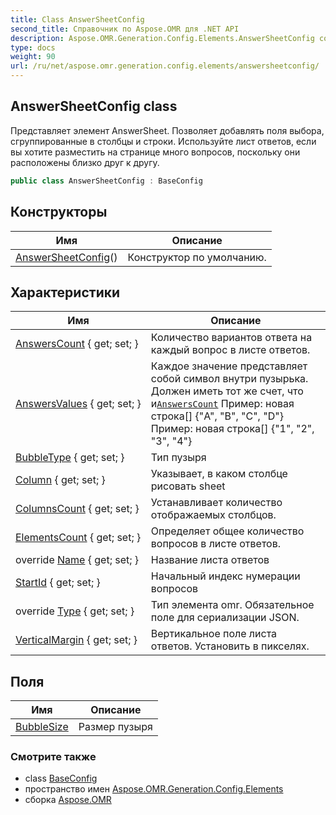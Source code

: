 ```yaml
---
title: Class AnswerSheetConfig
second_title: Справочник по Aspose.OMR для .NET API
description: Aspose.OMR.Generation.Config.Elements.AnswerSheetConfig сорт. Представляет элемент AnswerSheet. Позволяет добавлять поля выбора сгруппированные в столбцы и строки. Используйте лист ответов если вы хотите разместить на странице много вопросов поскольку они расположены близко друг к другу.
type: docs
weight: 90
url: /ru/net/aspose.omr.generation.config.elements/answersheetconfig/
---
```

## AnswerSheetConfig class

Представляет элемент AnswerSheet. Позволяет добавлять поля выбора, сгруппированные в столбцы и строки. Используйте лист ответов, если вы хотите разместить на странице много вопросов, поскольку они расположены близко друг к другу.

```csharp
public class AnswerSheetConfig : BaseConfig
```

## Конструкторы

| Имя | Описание |
| --- | --- |
| [AnswerSheetConfig](answersheetconfig/)() | Конструктор по умолчанию. |

## Характеристики

| Имя | Описание |
| --- | --- |
| [AnswersCount](../../aspose.omr.generation.config.elements/answersheetconfig/answerscount/) { get; set; } | Количество вариантов ответа на каждый вопрос в листе ответов. |
| [AnswersValues](../../aspose.omr.generation.config.elements/answersheetconfig/answersvalues/) { get; set; } | Каждое значение представляет собой символ внутри пузырька. Должен иметь тот же счет, что и[`AnswersCount`](./answerscount/) Пример: новая строка[] {"A", "B", "C", "D"} Пример: новая строка[] {"1", "2", "3", "4"} |
| [BubbleType](../../aspose.omr.generation.config.elements/answersheetconfig/bubbletype/) { get; set; } | Тип пузыря |
| [Column](../../aspose.omr.generation.config.elements/answersheetconfig/column/) { get; set; } | Указывает, в каком столбце рисовать sheet |
| [ColumnsCount](../../aspose.omr.generation.config.elements/answersheetconfig/columnscount/) { get; set; } | Устанавливает количество отображаемых столбцов. |
| [ElementsCount](../../aspose.omr.generation.config.elements/answersheetconfig/elementscount/) { get; set; } | Определяет общее количество вопросов в листе ответов. |
| override [Name](../../aspose.omr.generation.config.elements/answersheetconfig/name/) { get; set; } | Название листа ответов |
| [StartId](../../aspose.omr.generation.config.elements/answersheetconfig/startid/) { get; set; } | Начальный индекс нумерации вопросов |
| override [Type](../../aspose.omr.generation.config.elements/answersheetconfig/type/) { get; set; } | Тип элемента omr. Обязательное поле для сериализации JSON. |
| [VerticalMargin](../../aspose.omr.generation.config.elements/answersheetconfig/verticalmargin/) { get; set; } | Вертикальное поле листа ответов. Установить в пикселях. |

## Поля

| Имя | Описание |
| --- | --- |
| [BubbleSize](../../aspose.omr.generation.config.elements/answersheetconfig/bubblesize/) | Размер пузыря |

### Смотрите также

* class [BaseConfig](../../aspose.omr.generation.config/baseconfig/)
* пространство имен [Aspose.OMR.Generation.Config.Elements](../../aspose.omr.generation.config.elements/)
* сборка [Aspose.OMR](../../)


